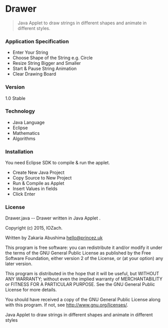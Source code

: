 # Drawer
> Java Applet to draw strings in different shapes and animate in different styles.

### Application Specification

- Enter Your String 
- Choose Shape of the String e.g. Circle
- Resize String Bigger and Smaller
- Start & Pause String Animation
- Clear Drawing Board

### Version 

1.0 Stable

### Technology

- Java Language
- Eclipse
- Mathematics
- Algorithms

### Installation

You need Eclipse SDK to compile & run the applet.
- Create New Java Project
- Copy Source to New Project
- Run & Compile as Applet 
- Insert Values in fields
- Click Enter

### License

Drawer.java -- Drawer written in Java Applet .

Copyright (c) 2015, IOZach.

Written by Zakaria Abushima <hello@princez.uk>

This program is free software: you can redistribute it and/or modify
it under the terms of the GNU General Public License as published by
the Free Software Foundation, either version 2 of the License, or
(at your option) any later version.

This program is distributed in the hope that it will be useful,
but WITHOUT ANY WARRANTY; without even the implied warranty of
MERCHANTABILITY or FITNESS FOR A PARTICULAR PURPOSE.  See the
GNU General Public License for more details.

You should have received a copy of the GNU General Public License
along with this program.  If not, see <http://www.gnu.org/licenses/>.

Java Applet to draw strings in different shapes and animate in different styles
